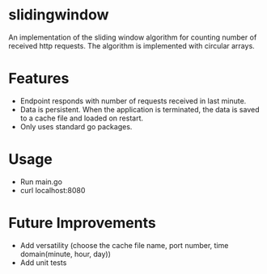 # slidingwindow
An implementation of the sliding window algorithm for counting number of received http requests.
The algorithm is implemented with circular arrays. 

# Features
- Endpoint responds with number of requests received in last minute.
- Data is persistent. When the application is terminated, the data is saved to a cache file and loaded on restart.
- Only uses standard go packages.

# Usage
- Run main.go
- curl localhost:8080

# Future Improvements
- Add versatility (choose the cache file name, port number, time domain(minute, hour, day))
- Add unit tests

